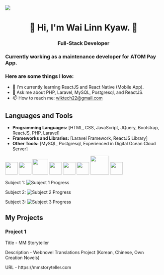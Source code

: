 <!DOCTYPE html>
  <html>
  <head>

  </head>
  <body>

  <img src="https://png.pngtree.com/thumb_back/fh260/background/20210906/pngtree-ai-artificial-intelligence-starry-sky-portrait-blue-technology-banner-image_804237.jpg" />
  

  <h1 align="center">👋 Hi, I'm Wai Linn Kyaw. 👋</h1>
  <h3 align="center">Full-Stack Developer</h3>
  
  ### Currently working as a maintenance developer for ATOM Pay App.
  
  ### Here are some things I love:
  - 🌱 I'm currently learning ReactJS and React Native (Mobile App).
  - 💬 Ask me about PHP, Laravel, MySQL, Postgresql, and ReactJS.
  - 📫 How to reach me: wlktech22@gmail.com
  
  ## Languages and Tools
  
  - **Programming Languages:** [HTML, CSS, JavaScript, JQuery, Bootstrap, ReactJS, PHP, Laravel]
  - **Frameworks and Libraries:** [Laravel Framework, ReactJS Library]
  - **Other Tools:** [MySQL, Postgresql, Experienced in Digital Ocean Cloud Server]
  
  <div style="display: inline:">
    <img src="https://cdn1.iconfinder.com/data/icons/programing-development-8/24/react_logo-512.png" width="40px" />
    <img src="https://www.pngitem.com/pimgs/m/206-2069866_transparent-css3-logo-png-jquery-logo-png-png.png" width="40px" />
    <img src="https://upload.wikimedia.org/wikipedia/commons/thumb/b/b2/Bootstrap_logo.svg/2560px-Bootstrap_logo.svg.png" width="50px" />
    <img src="https://upload.wikimedia.org/wikipedia/commons/thumb/6/6a/JavaScript-logo.png/800px-JavaScript-logo.png" width="40px" />
    <img src="https://upload.wikimedia.org/wikipedia/commons/thumb/2/27/PHP-logo.svg/1280px-PHP-logo.svg.png" width="40px" />
    <img src="https://static-00.iconduck.com/assets.00/laravel-icon-497x512-uwybstke.png" width="40px" />
    <img src="https://upload.wikimedia.org/wikipedia/labs/8/8e/Mysql_logo.png" width="60px" />
    <img src="https://upload.wikimedia.org/wikipedia/commons/thumb/2/29/Postgresql_elephant.svg/993px-Postgresql_elephant.svg.png" width="40px" />
  </div>

<!-- Progress Bar for Subject 1 -->
<p>
  Subject 1: <img src="https://img.shields.io/static/v1?label=&message=10%&color=green&style=progress" alt="Subject 1 Progress" />
</p>

<!-- Progress Bar for Subject 2 -->
<p>
  Subject 2: <img src="https://img.shields.io/static/v1?label=&message=60%&color=yellow&style=progress" alt="Subject 2 Progress" />
</p>

<!-- Progress Bar for Subject 3 -->
<p>
  Subject 3: <img src="https://img.shields.io/static/v1?label=&message=90%&color=blue&style=progress" alt="Subject 3 Progress" />
</p>

  ## My Projects
  
  ### Project 1
  <p>Title - MM Storyteller</p>
  <p>Description - Webnovel Translations Project (Korean, Chinese, Own Creation Novels)</p>
  <p>URL - https://mmstoryteller.com</p>

</body>
</html>
